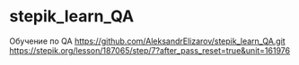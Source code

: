 # stepik_learn_QA
Обучение по QA
https://github.com/AleksandrElizarov/stepik_learn_QA.git
https://stepik.org/lesson/187065/step/7?after_pass_reset=true&unit=161976

